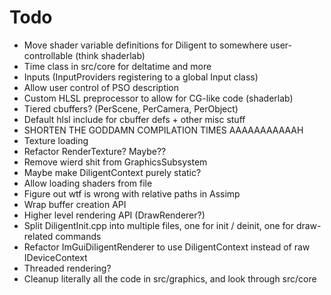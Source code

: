 # Todo

- Move shader variable definitions for Diligent to somewhere user-controllable (think shaderlab)
- Time class in src/core for deltatime and more
- Inputs (InputProviders registering to a global Input class)
- Allow user control of PSO description
- Custom HLSL preprocessor to allow for CG-like code (shaderlab)
- Tiered cbuffers? (PerScene, PerCamera, PerObject)
- Default hlsl include for cbuffer defs + other misc stuff
- SHORTEN THE GODDAMN COMPILATION TIMES AAAAAAAAAAAH
- Texture loading
- Refactor RenderTexture? Maybe??
- Remove wierd shit from GraphicsSubsystem
- Maybe make DiligentContext purely static?
- Allow loading shaders from file
- Figure out wtf is wrong with relative paths in Assimp
- Wrap buffer creation API
- Higher level rendering API (DrawRenderer?)
- Split DiligentInit.cpp into multiple files, one for init / deinit, one for draw-related commands
- Refactor ImGuiDiligentRenderer to use DiligentContext instead of raw IDeviceContext
- Threaded rendering?
- Cleanup literally all the code in src/graphics, and look through src/core